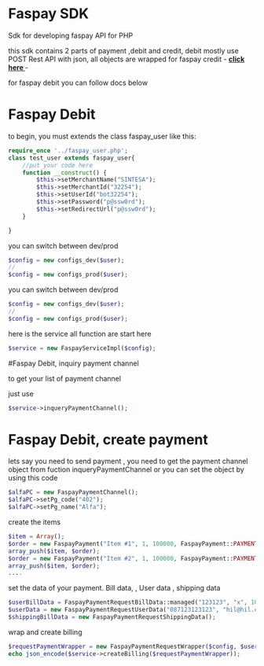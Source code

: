 # Faspay SDK




Sdk for developing faspay API for PHP

  
this sdk contains 2 parts of payment ,debit and credit, debit mostly use POST Rest API with json, all objects are wrapped
for faspay credit - __[click here ](https://github.com/hilmanshini/FaspayApI_PHP/blob/master/README_CREDIT.MD)__ - 


for faspay debit you can follow docs below 
# Faspay Debit

to begin, you must extends the class faspay_user like this:


```php
require_once '../faspay_user.php';
class test_user extends faspay_user{
    //put your code here
    function __construct() {
        $this->setMerchantName("SINTESA");
        $this->setMerchantId("32254");
        $this->setUserId("bot32254");
        $this->setPassword("p@ssw0rd");
        $this->setRedirectUrl("p@ssw0rd");
    }

}
```

you can switch between dev/prod
```php
$config = new configs_dev($user);
//
$config = new configs_prod($user);
```

you can switch between dev/prod
```php
$config = new configs_dev($user);
//
$config = new configs_prod($user);
```


here is the service
all function are start here
```php
$service = new FaspayServiceImpl($config);
```

#Faspay Debit, inquiry payment channel

to get your list of payment channel

just use

```php
$service->inqueryPaymentChannel();
```

# Faspay Debit, create payment

lets say you need to send payment , you need to get the payment channel object from fuction inqueryPaymentChannel or you can 
set the object by using this code

```php
$alfaPC = new FaspayPaymentChannel();
$alfaPC->setPg_code("402");
$alfaPC->setPg_name("Alfa");
```

create the items 


```php
$item = Array();
$order = new FaspayPayment("Item #1", 1, 100000, FaspayPayment::PAYMENT_PLAN_FULL_SETTLEMENT, $config->getUser()->getMerchantId(), FaspayPayment::TENOR_FULL);
array_push($item, $order);
$order = new FaspayPayment("Item #2", 1, 100000, FaspayPayment::PAYMENT_PLAN_FULL_SETTLEMENT, $config->getUser()->getMerchantId(), FaspayPayment::TENOR_FULL);
array_push($item, $order);
....

```



set the data of your payment. Bill data, , User data , shipping data
```php
$userBillData = FaspayPaymentRequestBillData::managed("123123", "x", 10, "10000", $item,FaspayPaymentRequestBillData::PAY_TYPE_MIXED);
$userData = new FaspayPaymentRequestUserData("087123123123", "hil@hil.com", FaspayPaymentRequestWrapper::TERMINAL_MOBILE_APP_ANDROID, "123123", "hahahaha");
$shippingBillData = new FaspayPaymentRequestShippingData();
```


wrap and create billing 
```php
$requestPaymentWrapper = new FaspayPaymentRequestWrapper($config, $userBillData, $alfaPC, $userData, $shippingBillData);
echo json_encode($service->createBilling($requestPaymentWrapper));
```